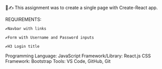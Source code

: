 📓✍️ This assignment was to create a single page with Create-React app.

REQUIREMENTS: 

    ✔️Navbar with links
    
    ✔️Form with Username and Password inputs
    
    ✔️H3 Login title 
    
Programming Language: JavaScript
Framework/Library: React.js
CSS Framework: Bootstrap
Tools: VS Code, GitHub, Git
